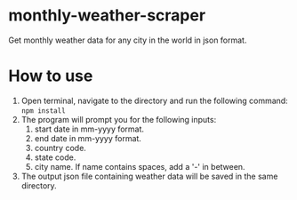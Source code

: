 # monthly-weather-scraper
Get monthly weather data for any city in the world in json format.

# How to use

1. Open terminal, navigate to the directory and run the following command: <br> `npm install`
2. The program will prompt you for the following inputs:
    1. start date in mm-yyyy format.
    2. end date in mm-yyyy format.
    3. country code.
    4. state code.
    5. city name. If name contains spaces, add a '-' in between.
3. The output json file containing weather data will be saved in the same directory. 